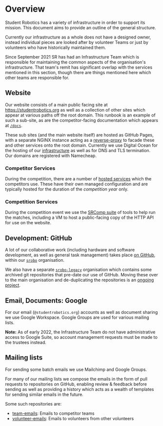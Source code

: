 # Overview

Student Robotics has a variety of infrastructure in order to support its mission.
This document aims to provide an outline of the general structure.

Currently our infrastructure as a whole does not have a designed owner, instead
individual pieces are looked after by volunteer Teams or just by volunteers who
have historically maintained them.

Since September 2021 SR has had an Infrastructure Team which is responsible for
maintaining the common aspects of the organisation's infrastructure. That team's
remit has significant overlap with the services mentioned in this section,
though there are things mentioned here which other teams are responsible for.

## Website

Our website consists of a main public facing site at https://studentrobotics.org
as well as a collection of other sites which appear at various paths off the
root domain. This runbook is an example of such a sub-site, as are the
competitor-facing documentation which appears at [`/docs`][slash-docs].

These sub sites (and the main website itself) are hosted as GitHub Pages, with a
separate NGINX instance acting as a [reverse-proxy][reverse-proxy] to facade
these and other services onto the root domain. Currently we use Digital Ocean
for the hosting of our [infrastructure][infrastructure] as well as for DNS and
TLS termination. Our domains are registered with Namecheap.

[slash-docs]: https://studentrobotics.org/docs
[reverse-proxy]: https://github.com/srobo/reverse-proxy
[infrastructure]: https://github.com/srobo/infrastructure

### Competitor Services

During the competition, there are a number of [hosted services](./competitor-services.md)
which the competitors use. These have their own managed configuration and are
typically hosted for the duration of the *competition year* only.

### Competition Services

During the competition event we use the [SRComp suite][srcomp-suite] of tools to
help run the matches, including a VM to host a public-facing copy of the HTTP
API for use on the website.

[srcomp-suite]: https://github.com/PeterJCLaw/srcomp/wiki

## Development: GitHub

A lot of our collaborative work (including hardware and software development, as
well as general task management) takes place [on GitHub][git-and-github], within our
[`srobo`](https://github.com/srobo) organisation.

We also have a separate [`srobo-legacy`](https://github.com/srobo-legacy)
organisation which contains some archived git repositories that pre-date our use
of GitHub. Moving these over to the main organisation and de-duplicating the
repositories is an [ongoing project][legacy-repository-migration].

[git-and-github]: ../volunteering/git-and-github.md
[legacy-repository-migration]: https://github.com/srobo/tasks/issues/179

## Email, Documents: Google

For our email (`@studentrobotics.org`) accounts as well as document sharing we
use Google Workspace. Google Groups are used for various mailing lists.

**Note:** As of early 2022, the Infrastructure Team do not have administrative
access to Google Suite, so account management requests must be made to the
trustees instead.

## Mailing lists

For sending some batch emails we use Mailchimp and Google Groups.

For many of our mailing lists we compose the emails in the form of pull requests
to repositories on GitHub, enabling review & feedback before sending as well as
providing a history which acts as a wealth of templates for sending similar
emails in the future.

Some such repositories are:

* [team-emails](https://github.com/srobo/team-emails/): Emails to competitor teams
* [volunteer-emails](https://github.com/srobo/volunteer-emails/): Emails to volunteers from other volunteers
